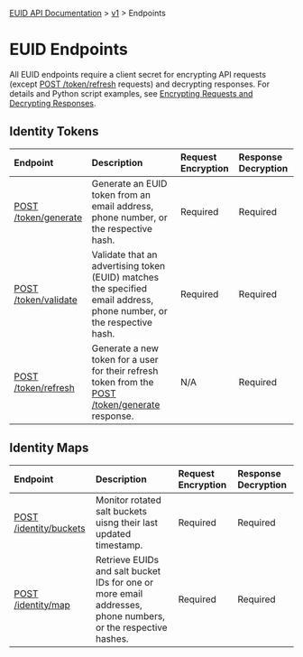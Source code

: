 [EUID API Documentation](../../README.md) > [v1](../README.md) > Endpoints

# EUID Endpoints

All EUID endpoints require a client secret for encrypting API requests (except [POST /token/refresh](./post-token-refresh.md) requests) and decrypting responses. For details and Python script examples, see [Encrypting Requests and Decrypting Responses](../encryption-decryption.md).

## Identity Tokens

| Endpoint | Description | Request Encryption |  Response Decryption |
| :--- | :--- | :--- | :--- |
| [POST /token/generate](./post-token-generate.md) | Generate an EUID token from an email address, phone number, or the respective hash. | Required | Required |
| [POST /token/validate](./post-token-validate.md) | Validate that an advertising token (EUID) matches the specified email address, phone number, or the respective hash. | Required | Required |
| [POST /token/refresh](./post-token-refresh.md) | Generate a new token for a user for their refresh token from the [POST /token/generate](./post-token-generate.md) response. | N/A | Required |

## Identity Maps

| Endpoint | Description | Request Encryption |  Response Decryption |
| :--- | :--- | :--- | :--- |
| [POST /identity/buckets](./post-identity-buckets.md) | Monitor rotated salt buckets uisng their last updated timestamp. | Required | Required |
| [POST /identity/map](./post-identity-map.md) | Retrieve EUIDs and salt bucket IDs for one or more email addresses, phone numbers, or the respective hashes.  | Required | Required |
